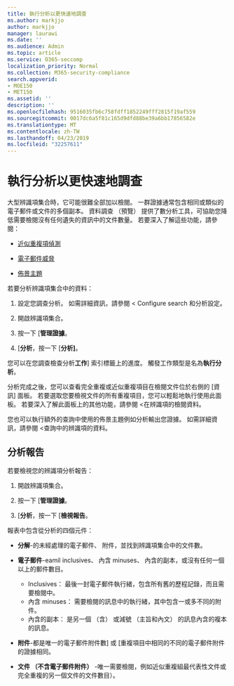 ```yaml
---
title: 執行分析以更快速地調查
ms.author: markjjo
author: markjjo
manager: laurawi
ms.date: ''
ms.audience: Admin
ms.topic: article
ms.service: O365-seccomp
localization_priority: Normal
ms.collection: M365-security-compliance
search.appverid:
- MOE150
- MET150
ms.assetid: ''
description: ''
ms.openlocfilehash: 9516035fb6c758fdff1852249fff2815f19af559
ms.sourcegitcommit: 0017dc6a5f81c165d9dfd88be39a6bb17856582e
ms.translationtype: MT
ms.contentlocale: zh-TW
ms.lasthandoff: 04/23/2019
ms.locfileid: "32257611"
---
```

# <a name="run-analytics-to-investigate-faster"></a>執行分析以更快速地調查

大型辨識項集合時，它可能很難全部加以檢閱。 一群證據通常包含相同或類似的電子郵件或文件的多個副本。 資料調查 （預覽） 提供了數分析工具，可協助您降低需要檢閱沒有任何遺失的資訊中的文件數量。 若要深入了解這些功能，請參閱：

- [近似重複項偵測](near-duplicates.md)

- [電子郵件威脅](email-threading.md)

- [佈景主題](themes.md)

若要分析辨識項集合中的資料：

1. 設定您調查分析。 如需詳細資訊，請參閱 < <b0>Configure search 和分析設定</b0>。

2. 開啟辨識項集合。

3. 按一下 [**管理證據**。

4. [**分析**，按一下 [**分析]**。

您可以在您調查檢查分析**工作**] 索引標籤上的進度。 觸發工作類型是名為**執行分析**。

 分析完成之後，您可以查看完全重複或近似重複項目在檢閱文件位於右側的 [資訊] 面板。 若要選取您要檢視文件的所有重複項目，您可以輕鬆地執行使用此面板。 若要深入了解此面板上的其他功能，請參閱 <<c0>在辨識項的檢閱資料。 

您也可以執行額外的查詢中使用的佈景主題例如分析輸出您證據。 如需詳細資訊，請參閱 <<c0>查詢中的辨識項的資料。

## <a name="analytics-report"></a>分析報告

若要檢視您的辨識項分析報告：

1. 開啟辨識項集合。

2. 按一下 [**管理證據**。

3. [**分析**，按一下 [**檢視報告**。

報表中包含從分析的四個元件：

- **分解**-的未經處理的電子郵件、 附件，並找到辨識項集合中的文件數。

- **電子郵件**-eamil inclusives、 內含 minuses、 內含的副本，或沒有任何一個以上的郵件數目。
   - Inclusives： 最後一封電子郵件執行緒，包含所有舊的歷程記錄，而且需要檢閱中。
   - 內含 minuses： 需要檢閱的訊息中的執行緒，其中包含一或多不同的附件。
   - 內含的副本： 是另一個 （含） 或減號 （主旨和內文） 的訊息內含的複本的訊息。

- **附件**-都是唯一的電子郵件附件數] 或 [重複項目中相同的不同的電子郵件附件的證據相同。

- **文件 （不含電子郵件附件）** -唯一需要檢閱，例如近似重複組最代表性文件或完全重複的另一個文件的文件數目）。